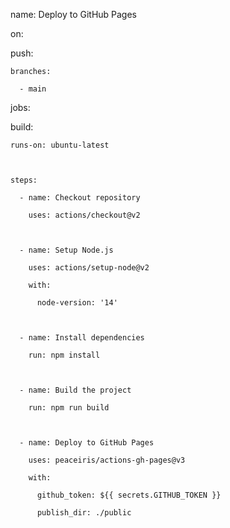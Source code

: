 name: Deploy to GitHub Pages 

  

on: 

  push: 

    branches: 

      - main 

  

jobs: 

  build: 

    runs-on: ubuntu-latest 

  

    steps: 

      - name: Checkout repository 

        uses: actions/checkout@v2 

  

      - name: Setup Node.js 

        uses: actions/setup-node@v2 

        with: 

          node-version: '14' 

  

      - name: Install dependencies 

        run: npm install 

  

      - name: Build the project 

        run: npm run build 

  

      - name: Deploy to GitHub Pages 

        uses: peaceiris/actions-gh-pages@v3 

        with: 

          github_token: ${{ secrets.GITHUB_TOKEN }} 

          publish_dir: ./public 

 